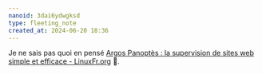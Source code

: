 ```yaml
---
nanoid: 3dai6ydwgksd
type: fleeting_note
created_at: 2024-06-20 18:36
---
```

Je ne sais pas quoi en pensé [Argos Panoptès : la supervision de sites web simple et efficace - LinuxFr.org](https://linuxfr.org/news/argos-panoptes-la-supervision-de-sites-web-simple-et-efficace) 🤔.
